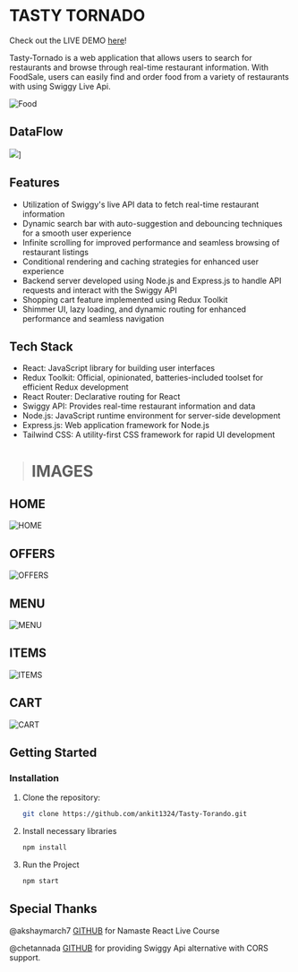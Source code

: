 # TASTY TORNADO

Check out the LIVE DEMO [here](https://tasty-torando-ten.vercel.app/)!

Tasty-Tornado is a web application that allows users to search for restaurants and browse through real-time restaurant information. With FoodSale, users can easily find and order food from a variety of restaurants with using Swiggy Live Api.

![Food](https://64.media.tumblr.com/tumblr_lddevyn9ro1qfw3mwo1_500.gifv)

## DataFlow

![](https://mermaid.ink/img/pako:eNqFk02PmzAQhv8K8rEiBEz4PFRaJSu1UqtK3WoPbXpw7AGsBYyMSZtG-e81dgop2aqcPM_7ztgz2GdEBQOUo14RBTtOSkma1RHvW0d_3958d1art8470YAl48qgJyCSVrwtLZ9CI-7gIIaWTuoc_z_3gyBskq6BzRoohb6_Fx6lFPJaynoMfs_q66GNYcFunZ9Bdz9I0qodKMJr61hSY31g7IvYEqmsZwqNOPMZVUBfxLDE4xhzZ1vrzp2HunYKKZrb9GuW8X6SDORWtAWXDVFctNZzh28KG83ZiqarQS3_3DOHH3NvVvyb2XF3QHnB6dJ6z18bzD9coyHXk23EEe6a_jOc13ZGLmpAN8qZvqvnMWGPVAX6WqJcLxmRL3u0by_aRwYlnk4tRXlB6h5cNHRsvtsL-si4EnKCtb5WoMMzUqdufBYl75WuScc5lyMfZK1xpVTX5-v1KHslV9Vw8Kho1j1nlW6jOmbxOsZxSnAIcRKSKAwZPQRZWuBNULDEDzBBl4uLOtJ-FUKfSskBTDhu8hPlWeCl0SZIMj9M_CiJMxedUB5hL8abTZLEaZQEoY91iV8m3_fSME5T7Ps4w2mSZamLwDT30T5w884vvwETK0Ao?type=png)]

## Features

- Utilization of Swiggy's live API data to fetch real-time restaurant information
- Dynamic search bar with auto-suggestion and debouncing techniques for a smooth user experience
- Infinite scrolling for improved performance and seamless browsing of restaurant listings
- Conditional rendering and caching strategies for enhanced user experience
- Backend server developed using Node.js and Express.js to handle API requests and interact with the Swiggy API
- Shopping cart feature implemented using Redux Toolkit
- Shimmer UI, lazy loading, and dynamic routing for enhanced performance and seamless navigation

## Tech Stack

- React: JavaScript library for building user interfaces
- Redux Toolkit: Official, opinionated, batteries-included toolset for efficient Redux development
- React Router: Declarative routing for React
- Swiggy API: Provides real-time restaurant information and data
- Node.js: JavaScript runtime environment for server-side development
- Express.js: Web application framework for Node.js
- Tailwind CSS: A utility-first CSS framework for rapid UI development

> # IMAGES

## HOME

![HOME](https://github.com/ankit1324/Tasty-Torando/blob/main/___IMAGES__/HOME.png?raw=true)

## OFFERS

![OFFERS](https://github.com/ankit1324/Tasty-Torando/blob/main/___IMAGES__/OFFER.png?raw=true)

## MENU

![MENU](https://github.com/ankit1324/Tasty-Torando/blob/main/___IMAGES__/MENU.png?raw=true)

## ITEMS

![ITEMS](https://github.com/ankit1324/Tasty-Torando/blob/main/___IMAGES__/ITEMS.png?raw=true)

## CART

![CART](https://github.com/ankit1324/Tasty-Torando/blob/main/___IMAGES__/CART.png?raw=true)

## Getting Started

### Installation

1. Clone the repository:

   ```bash
   git clone https://github.com/ankit1324/Tasty-Torando.git
   ```

2. Install necessary libraries

   ```bash
   npm install
   ```

3. Run the Project

   ```bash
   npm start
   ```

## Special Thanks

@akshaymarch7 [GITHUB](https://github.com/akshaymarch7) for Namaste React Live Course

@chetannada [GITHUB](https://github.com/chetannada) for providing Swiggy Api alternative with CORS support.
